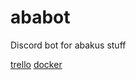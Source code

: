 # ababot
Discord bot for abakus stuff

[trello](https://trello.com/b/oYOSofZv)
[docker](https://hub.docker.com/repository/docker/areskiko/ababot)